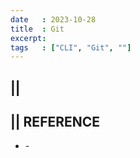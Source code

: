 ```yaml
---
date   : 2023-10-28
title  : Git 
excerpt: 
tags   : ["CLI", "Git", ""]
---
```

## || 

## || REFERENCE
- []() - 
